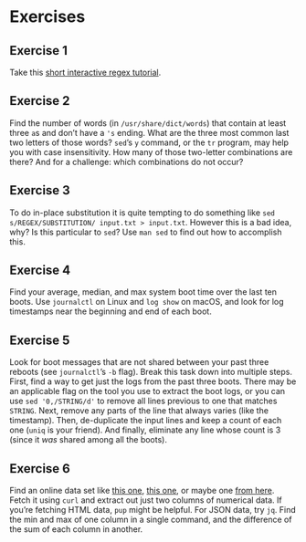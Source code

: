 # Exercises

## Exercise 1

Take this [short interactive regex tutorial](https://regexone.com/).

## Exercise 2

Find the number of words (in `/usr/share/dict/words`) that contain at least three `a`s and don’t have a `'s` ending. What are the three most common last two letters of those words? `sed`’s `y` command, or the `tr` program, may help you with case insensitivity. How many of those two-letter combinations are there? And for a challenge: which combinations do not occur?

## Exercise 3

To do in-place substitution it is quite tempting to do something like `sed s/REGEX/SUBSTITUTION/ input.txt > input.txt`. However this is a bad idea, why? Is this particular to `sed`? Use `man sed` to find out how to accomplish this.

## Exercise 4

Find your average, median, and max system boot time over the last ten boots. Use `journalctl` on Linux and `log show` on macOS, and look for log timestamps near the beginning and end of each boot.

## Exercise 5

Look for boot messages that are not shared between your past three reboots (see `journalctl`’s `-b` flag). Break this task down into multiple steps. First, find a way to get just the logs from the past three boots. There may be an applicable flag on the tool you use to extract the boot logs, or you can use `sed '0,/STRING/d'` to remove all lines previous to one that matches `STRING`. Next, remove any parts of the line that always varies (like the timestamp). Then, de-duplicate the input lines and keep a count of each one (`uniq` is your friend). And finally, eliminate any line whose count is 3 (since it *was* shared among all the boots).

## Exercise 6

Find an online data set like [this one](https://stats.wikimedia.org/EN/TablesWikipediaZZ.htm), [this one](https://ucr.fbi.gov/crime-in-the-u.s/2016/crime-in-the-u.s.-2016/topic-pages/tables/table-1), or maybe one [from here](https://www.springboard.com/blog/free-public-data-sets-data-science-project/). Fetch it using `curl` and extract out just two columns of numerical data. If you’re fetching HTML data, `pup` might be helpful. For JSON data, try `jq`. Find the min and max of one column in a single command, and the difference of the sum of each column in another.
